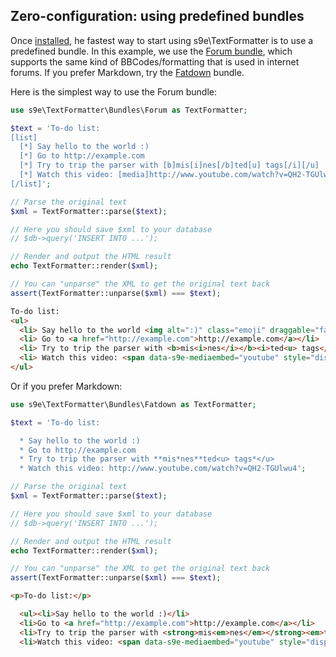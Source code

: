 ## Zero-configuration: using predefined bundles

Once [installed](https://github.com/s9e/TextFormatter/blob/master/docs/Cookbook/00_Getting_started/00_Installation.md), he fastest way to start using s9e\TextFormatter is to use a predefined bundle. In this example, we use the [Forum bundle](https://github.com/s9e/TextFormatter/blob/master/docs/Cookbook/10_Bundles/Forum.md), which supports the same kind of BBCodes/formatting that is used in internet forums. If you prefer Markdown, try the [Fatdown](https://github.com/s9e/TextFormatter/blob/master/docs/Cookbook/10_Bundles/Fatdown.md) bundle.

Here is the simplest way to use the Forum bundle:

```php
use s9e\TextFormatter\Bundles\Forum as TextFormatter;

$text = 'To-do list:
[list]
  [*] Say hello to the world :)
  [*] Go to http://example.com
  [*] Try to trip the parser with [b]mis[i]nes[/b]ted[u] tags[/i][/u]
  [*] Watch this video: [media]http://www.youtube.com/watch?v=QH2-TGUlwu4[/media]
[/list]';

// Parse the original text
$xml = TextFormatter::parse($text);

// Here you should save $xml to your database
// $db->query('INSERT INTO ...');

// Render and output the HTML result
echo TextFormatter::render($xml);

// You can "unparse" the XML to get the original text back
assert(TextFormatter::unparse($xml) === $text);
```
```html
To-do list:
<ul>
  <li> Say hello to the world <img alt=":)" class="emoji" draggable="false" width="16" height="16" src="//cdn.jsdelivr.net/emojione/assets/png/1f642.png"></li>
  <li> Go to <a href="http://example.com">http://example.com</a></li>
  <li> Try to trip the parser with <b>mis<i>nes</i></b><i>ted<u> tags</u></i></li>
  <li> Watch this video: <span data-s9e-mediaembed="youtube" style="display:inline-block;width:100%;max-width:640px"><span style="display:block;overflow:hidden;position:relative;padding-bottom:56.25%"><iframe allowfullscreen="" scrolling="no" style="background:url(https://i.ytimg.com/vi/QH2-TGUlwu4/hqdefault.jpg) 50% 50% / cover;border:0;height:100%;left:0;position:absolute;width:100%" src="https://www.youtube.com/embed/QH2-TGUlwu4"></iframe></span></span></li>
</ul>
```

Or if you prefer Markdown:

```php
use s9e\TextFormatter\Bundles\Fatdown as TextFormatter;

$text = 'To-do list:

  * Say hello to the world :)
  * Go to http://example.com
  * Try to trip the parser with **mis*nes**ted<u> tags*</u>
  * Watch this video: http://www.youtube.com/watch?v=QH2-TGUlwu4';

// Parse the original text
$xml = TextFormatter::parse($text);

// Here you should save $xml to your database
// $db->query('INSERT INTO ...');

// Render and output the HTML result
echo TextFormatter::render($xml);

// You can "unparse" the XML to get the original text back
assert(TextFormatter::unparse($xml) === $text);
```
```html
<p>To-do list:</p>

  <ul><li>Say hello to the world :)</li>
  <li>Go to <a href="http://example.com">http://example.com</a></li>
  <li>Try to trip the parser with <strong>mis<em>nes</em></strong><em>ted<u> tags</u></em></li>
  <li>Watch this video: <span data-s9e-mediaembed="youtube" style="display:inline-block;width:100%;max-width:640px"><span style="display:block;overflow:hidden;position:relative;padding-bottom:56.25%"><iframe allowfullscreen="" scrolling="no" style="background:url(https://i.ytimg.com/vi/QH2-TGUlwu4/hqdefault.jpg) 50% 50% / cover;border:0;height:100%;left:0;position:absolute;width:100%" src="https://www.youtube.com/embed/QH2-TGUlwu4"></iframe></span></span></li></ul>
```
